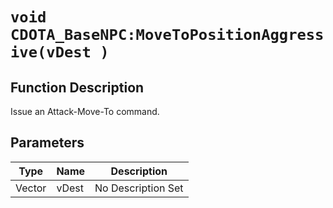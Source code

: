 # `void CDOTA_BaseNPC:MoveToPositionAggressive(vDest )`
## Function Description
Issue an Attack-Move-To command.
## Parameters
Type|Name|Description
--|--|--
Vector|vDest|No Description Set
